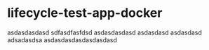 # lifecycle-test-app-docker
asdasdasdasd
sdfasdfasfdsd
asdasdasdasd
asdasdasd
asdasdasd
adsadasdsa
asdasdasdasdasdasdasd
